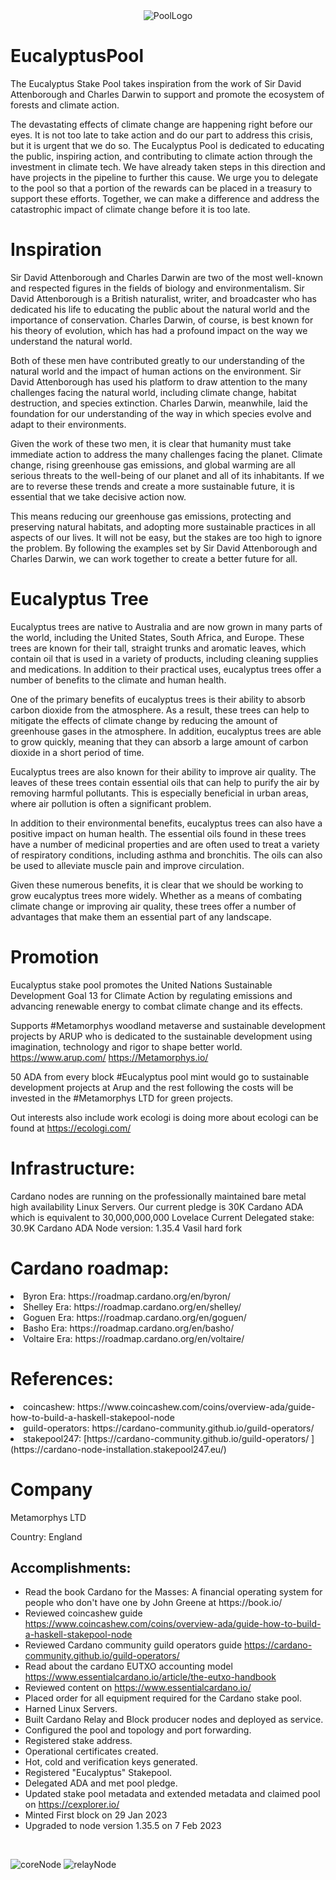 
<div style="display: flex; align-items: flex-start; justify-content: center;">
    <img src="https://user-images.githubusercontent.com/115787614/210828258-4b177721-2950-4052-91dc-b93a25fb7843.png" alt="PoolLogo">
</div>


# EucalyptusPool
The Eucalyptus Stake Pool takes inspiration from the work of Sir David Attenborough and Charles Darwin to support and promote the ecosystem of forests and climate action.

The devastating effects of climate change are happening right before our eyes. It is not too late to take action and do our part to address this crisis, but it is urgent that we do so. The Eucalyptus Pool is dedicated to educating the public, inspiring action, and contributing to climate action through the investment in climate tech. We have already taken steps in this direction and have projects in the pipeline to further this cause. We urge you to delegate to the pool so that a portion of the rewards can be placed in a treasury to support these efforts. Together, we can make a difference and address the catastrophic impact of climate change before it is too late.

# Inspiration
Sir David Attenborough and Charles Darwin are two of the most well-known and respected figures in the fields of biology and environmentalism. Sir David Attenborough is a British naturalist, writer, and broadcaster who has dedicated his life to educating the public about the natural world and the importance of conservation. Charles Darwin, of course, is best known for his theory of evolution, which has had a profound impact on the way we understand the natural world.

Both of these men have contributed greatly to our understanding of the natural world and the impact of human actions on the environment. Sir David Attenborough has used his platform to draw attention to the many challenges facing the natural world, including climate change, habitat destruction, and species extinction. Charles Darwin, meanwhile, laid the foundation for our understanding of the way in which species evolve and adapt to their environments.

Given the work of these two men, it is clear that humanity must take immediate action to address the many challenges facing the planet. Climate change, rising greenhouse gas emissions, and global warming are all serious threats to the well-being of our planet and all of its inhabitants. If we are to reverse these trends and create a more sustainable future, it is essential that we take decisive action now.

This means reducing our greenhouse gas emissions, protecting and preserving natural habitats, and adopting more sustainable practices in all aspects of our lives. It will not be easy, but the stakes are too high to ignore the problem. By following the examples set by Sir David Attenborough and Charles Darwin, we can work together to create a better future for all.

# Eucalyptus Tree
Eucalyptus trees are native to Australia and are now grown in many parts of the world, including the United States, South Africa, and Europe. These trees are known for their tall, straight trunks and aromatic leaves, which contain oil that is used in a variety of products, including cleaning supplies and medications. In addition to their practical uses, eucalyptus trees offer a number of benefits to the climate and human health.

One of the primary benefits of eucalyptus trees is their ability to absorb carbon dioxide from the atmosphere. As a result, these trees can help to mitigate the effects of climate change by reducing the amount of greenhouse gases in the atmosphere. In addition, eucalyptus trees are able to grow quickly, meaning that they can absorb a large amount of carbon dioxide in a short period of time.

Eucalyptus trees are also known for their ability to improve air quality. The leaves of these trees contain essential oils that can help to purify the air by removing harmful pollutants. This is especially beneficial in urban areas, where air pollution is often a significant problem.

In addition to their environmental benefits, eucalyptus trees can also have a positive impact on human health. The essential oils found in these trees have a number of medicinal properties and are often used to treat a variety of respiratory conditions, including asthma and bronchitis. The oils can also be used to alleviate muscle pain and improve circulation.

Given these numerous benefits, it is clear that we should be working to grow eucalyptus trees more widely. Whether as a means of combating climate change or improving air quality, these trees offer a number of advantages that make them an essential part of any landscape.

# Promotion
Eucalyptus stake pool promotes the United Nations Sustainable Development Goal 13 for Climate Action by regulating emissions and advancing renewable energy to combat climate change and its effects.

Supports #Metamorphys woodland metaverse and sustainable development projects by ARUP who is dedicated to the sustainable development using imagination, technology and rigor to shape better world.
https://www.arup.com/
https://Metamorphys.io/

50 ADA from every block #Eucalyptus pool mint would go to sustainable development projects at Arup and the rest following the costs will be invested in the #Metamorphys LTD for green projects.

Out interests also include work ecologi is doing more about ecologi can be found at https://ecologi.com/

# Infrastructure:
Cardano nodes are running on the professionally maintained bare metal high availability Linux Servers.
Our current pledge is 30K Cardano ADA which is equivalent to 30,000,000,000 Lovelace
Current Delegated stake: 30.9K Cardano ADA
Node version: 1.35.4 Vasil hard fork

# Cardano roadmap:
<li>Byron Era: https://roadmap.cardano.org/en/byron/ </li>
<li>Shelley Era: https://roadmap.cardano.org/en/shelley/ </li>
<li>Goguen Era: https://roadmap.cardano.org/en/goguen/ </li>
<li>Basho Era: https://roadmap.cardano.org/en/basho/ </li>
<li>Voltaire Era: https://roadmap.cardano.org/en/voltaire/ </li>

# References:
<li>coincashew: https://www.coincashew.com/coins/overview-ada/guide-how-to-build-a-haskell-stakepool-node </li>
<li>guild-operators: https://cardano-community.github.io/guild-operators/ </li>
<li>stakepool247: [https://cardano-community.github.io/guild-operators/ ](https://cardano-node-installation.stakepool247.eu/)</li>

<!DOCTYPE html>
<html>
<body>
  <h1>Company</h1>
  <p>Metamorphys LTD</p>
  <p>Country: England</p>
  <h2>Accomplishments:</h2>
  <ul>
    <li>Read the book Cardano for the Masses: A financial operating system for people who don't have one by John Greene at https://book.io/</li>
    <li>Reviewed coincashew guide <a href="https://www.coincashew.com/coins/overview-ada/guide-how-to-build-a-haskell-stakepool-node">https://www.coincashew.com/coins/overview-ada/guide-how-to-build-a-haskell-stakepool-node</a></li>
    <li>Reviewed Cardano community guild operators guide <a href="https://cardano-community.github.io/
guild-operators/">https://cardano-community.github.io/guild-operators/</a></li>
<li>Read about the cardano EUTXO accounting model <a href="https://www.essentialcardano.io/article/the-eutxo-handbook">https://www.essentialcardano.io/article/the-eutxo-handbook</a></li>
<li>Reviewed content on <a href="https://www.essentialcardano.io/">https://www.essentialcardano.io/</a></li>
<li>Placed order for all equipment required for the Cardano stake pool.</li>
<li>Harned Linux Servers.</li>
<li>Built Cardano Relay and Block producer nodes and deployed as service.</li>
<li>Configured the pool and topology and port forwarding.</li>
<li>Registered stake address.</li>
<li>Operational certificates created.</li>
<li>Hot, cold and verification keys generated.</li>
<li>Registered "Eucalyptus" Stakepool.</li>
<li>Delegated ADA and met pool pledge.</li>
<li>Updated stake pool metadata and extended metadata and claimed pool on <a href="https://cexplorer.io/">https://cexplorer.io/</a></li>
<li>Minted First block on 29 Jan 2023 </li>
<li> Upgraded to node version 1.35.5 on 7 Feb 2023 </li>


  </ul>
</body>
</html>


<a href="https://cexplorer.io/" target="_blank"><img width="" class="img-fluid" src="https://js.cexplorer.io/img/award/b07269e436bb93f8840a9c9fbc51bc.png" alt=""></a>
<a href="https://cexplorer.io/" target="_blank"><img width="" class="img-fluid" src="https://js.cexplorer.io/img/award/16afb94a8767e9a13c350d35fd0ff1.png" alt=""></a>
<a href="https://cexplorer.io/" target="_blank"><img width="" class="img-fluid" src="https://js.cexplorer.io/img/award/7a4a57a898f183ebbb7389d10327cf.png" alt=""></a>

![coreNode](https://user-images.githubusercontent.com/115787614/210840297-c126eac6-2d8e-467d-b2c7-7d85e307dbd0.png)
![relayNode](https://user-images.githubusercontent.com/115787614/210840331-c4c4274c-8530-4071-8b22-040d41ba1a6f.png)
